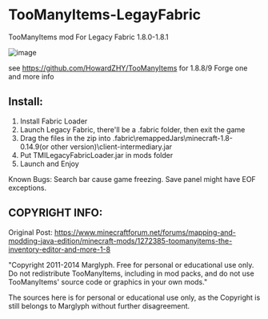 # TooManyItems-LegayFabric

TooManyItems mod For Legacy Fabric 1.8.0-1.8.1

![image](https://github.com/HowardZHY/TooManyItems-LegayFabric/blob/1.8.0/TMI1.8.1.png)

see https://github.com/HowardZHY/TooManyItems for 1.8.8/9 Forge one and more info

## Install:
1. Install Fabric Loader
2. Launch Legacy Fabric, there'll be a .fabric folder, then exit the game
3. Drag the files in the zip into .fabric\remappedJars\minecraft-1.8-0.14.9(or other version)\client-intermediary.jar
4. Put TMILegacyFabricLoader.jar in mods folder
5. Launch and Enjoy

Known Bugs: Search bar cause game freezing. Save panel might have EOF exceptions.

## COPYRIGHT INFO:
Original Post: https://www.minecraftforum.net/forums/mapping-and-modding-java-edition/minecraft-mods/1272385-toomanyitems-the-inventory-editor-and-more-1-8

"Copyright 2011-2014 Marglyph. Free for personal or educational use only. Do not redistribute TooManyItems, including in mod packs, and do not use TooManyItems' source code or graphics in your own mods."

The sources here is for personal or educational use only, as the Copyright is still belongs to Marglyph without further disagreement.

